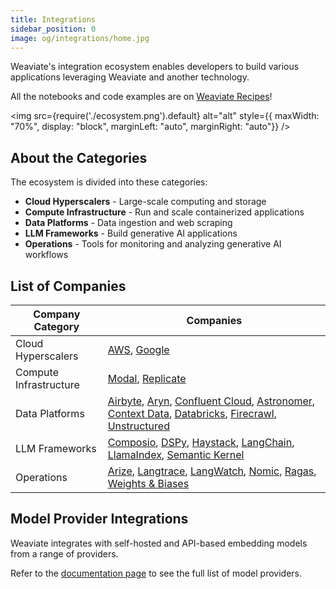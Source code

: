 ```yaml
---
title: Integrations
sidebar_position: 0
image: og/integrations/home.jpg
---
```


Weaviate's integration ecosystem enables developers to build various applications leveraging Weaviate and another technology.

All the notebooks and code examples are on [Weaviate Recipes](https://github.com/weaviate/recipes)!

<img
    src={require('./ecosystem.png').default}
    alt="alt"
    style={{ maxWidth: "70%", display: "block", marginLeft: "auto", marginRight: "auto"}}
/>


## About the Categories
The ecosystem is divided into these categories:

* **Cloud Hyperscalers** - Large-scale computing and storage
* **Compute Infrastructure** - Run and scale containerized applications
* **Data Platforms** - Data ingestion and web scraping 
* **LLM Frameworks** - Build generative AI applications
* **Operations** - Tools for monitoring and analyzing generative AI workflows



## List of Companies

| Company Category | Companies |
|------------------|-----------|
| Cloud Hyperscalers | [AWS](/developers/integrations/cloud-hyperscalers/aws), [Google](/developers/integrations/cloud-hyperscalers/google)|
| Compute Infrastructure | [Modal](/developers/integrations/compute-infrastructure/modal), [Replicate](/developers/integrations/compute-infrastructure/replicate) |
| Data Platforms |[Airbyte](/developers/integrations/data-platforms/airbyte), [Aryn](/developers/integrations/data-platforms/aryn/), [Confluent Cloud](/developers/integrations/data-platforms/confluent-cloud), [Astronomer](/developers/integrations/data-platforms/astronomer), [Context Data](/developers/integrations/data-platforms/context-data/), [Databricks](/developers/integrations/data-platforms/databricks/), [Firecrawl](/developers/integrations/data-platforms/firecrawl), [Unstructured](/developers/integrations/data-platforms/unstructured) |
| LLM Frameworks | [Composio](/developers/integrations/llm-frameworks/composio/), [DSPy](/developers/integrations/llm-frameworks/dspy/), [Haystack](/developers/integrations/llm-frameworks/haystack/), [LangChain](/developers/integrations/llm-frameworks/langchain/), [LlamaIndex](/developers/integrations/llm-frameworks/llamaindex/), [Semantic Kernel](/developers/integrations/llm-frameworks/semantic-kernel/) |
| Operations | [Arize](/developers/integrations/operations/arize/), [Langtrace](/developers/integrations/operations/langtrace/), [LangWatch](/developers/integrations/operations/langwatch/), [Nomic](/developers/integrations/operations/nomic/), [Ragas](/developers/integrations/operations/ragas/), [Weights & Biases](/developers/integrations/operations/wandb/) |

## Model Provider Integrations 
Weaviate integrates with self-hosted and API-based embedding models from a range of providers.

Refer to the [documentation page](/developers/weaviate/model-providers) to see the full list of model providers.